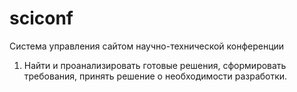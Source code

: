 # sciconf
Система управления сайтом научно-технической конференции
1. Найти и проанализировать готовые решения, сформировать требования, принять решение о необходимости разработки.
